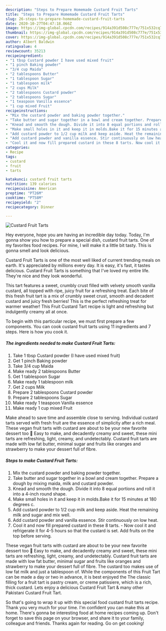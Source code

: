 ```yaml
---
description: "Steps to Prepare Homemade Custard Fruit Tarts"
title: "Steps to Prepare Homemade Custard Fruit Tarts"
slug: 26-steps-to-prepare-homemade-custard-fruit-tarts
date: 2020-10-27T04:47:18.066Z
image: https://img-global.cpcdn.com/recipes/914a391d508c777e/751x532cq70/custard-fruit-tarts-recipe-main-photo.jpg
thumbnail: https://img-global.cpcdn.com/recipes/914a391d508c777e/751x532cq70/custard-fruit-tarts-recipe-main-photo.jpg
cover: https://img-global.cpcdn.com/recipes/914a391d508c777e/751x532cq70/custard-fruit-tarts-recipe-main-photo.jpg
author: Albert Baldwin
ratingvalue: 4
reviewcount: 35213
recipeingredient:
- "1 tbsp Custard powder I have used mixed fruit"
- "1 pinch Baking powder"
- "3/4 cup Maida"
- "2 tablespoons Butter"
- "1 tablespoon Sugar"
- "1 tablespoon milk"
- "2 cups Milk"
- "2 tablespoons Custard powder"
- "2 tablespoons Sugar"
- "1 teaspoon Vanilla essence"
- "1 cup mixed Fruit"
recipeinstructions:
- "Mix the custard powder and baking powder together."
- "Take butter and sugar together in a bowl and cream together. Prepare a dough by mixing maida, milk and custard powder."
- "Knead and smooth the dough. Divide it into 8 equal portions and roll it into a 4-inch round shape."
- "Make small holes in it and keep it in molds.Bake it for 15 minutes at 180 degrees c."
- "Add custard powder to 1/2 cup milk and keep aside. Heat the remaining milk and sugar and mix well."
- "Add custard powder and vanilla essence. Stir continuously on low heat."
- "Cool it and now fill prepared custard in these 8 tarts. Now cool it and refrigerate it for 4-5 hours so that the custard is set. Add fruits on the top before serving."
categories:
- Recipe
tags:
- custard
- fruit
- tarts

katakunci: custard fruit tarts 
nutrition: 139 calories
recipecuisine: American
preptime: "PT26M"
cooktime: "PT58M"
recipeyield: "2"
recipecategory: Dinner

---
```



![Custard Fruit Tarts](https://img-global.cpcdn.com/recipes/914a391d508c777e/751x532cq70/custard-fruit-tarts-recipe-main-photo.jpg)

Hey everyone, hope you are having an incredible day today. Today, I'm gonna show you how to prepare a special dish, custard fruit tarts. One of my favorites food recipes. For mine, I will make it a little bit tasty. This is gonna smell and look delicious.

Custard Fruit Tarts is one of the most well liked of current trending meals on earth. It's appreciated by millions every day. It is easy, it's fast, it tastes delicious. Custard Fruit Tarts is something that I've loved my entire life. They're nice and they look wonderful.

This tart features a sweet, crumbly crust filled with velvety smooth vanilla custard, all topped with ripe, juicy fruit for a refreshing treat. Each bite of this fresh fruit tart is a mix of crumbly sweet crust, smooth and decadent custard and juicy fresh berries! This is the perfect refreshing treat for warmer weather! This Fruit Custard Tart recipe is light and refreshing but indulgently creamy all at once.


To begin with this particular recipe, we must first prepare a few components. You can cook custard fruit tarts using 11 ingredients and 7 steps. Here is how you cook it.

<!--inarticleads1-->

##### The ingredients needed to make Custard Fruit Tarts:

1. Take 1 tbsp Custard powder (I have used mixed fruit)
1. Get 1 pinch Baking powder
1. Take 3/4 cup Maida
1. Make ready 2 tablespoons Butter
1. Get 1 tablespoon Sugar
1. Make ready 1 tablespoon milk
1. Get 2 cups Milk
1. Prepare 2 tablespoons Custard powder
1. Prepare 2 tablespoons Sugar
1. Make ready 1 teaspoon Vanilla essence
1. Make ready 1 cup mixed Fruit


Make ahead to save time and assemble close to serving. Individual custard tarts served with fresh fruit are the essence of simplicity after a rich meal. These vegan fruit tarts with custard are about to be your new favorite dessert too 🙂 Easy to make, and decadently creamy and sweet, these mini tarts are refreshing, light, creamy, and undetectably. Custard fruit tarts are made with low fat butter, minimal sugar and fruits like oranges and strawberry to make your dessert full of fibre. 

<!--inarticleads2-->

##### Steps to make Custard Fruit Tarts:

1. Mix the custard powder and baking powder together.
1. Take butter and sugar together in a bowl and cream together. Prepare a dough by mixing maida, milk and custard powder.
1. Knead and smooth the dough. Divide it into 8 equal portions and roll it into a 4-inch round shape.
1. Make small holes in it and keep it in molds.Bake it for 15 minutes at 180 degrees c.
1. Add custard powder to 1/2 cup milk and keep aside. Heat the remaining milk and sugar and mix well.
1. Add custard powder and vanilla essence. Stir continuously on low heat.
1. Cool it and now fill prepared custard in these 8 tarts. - Now cool it and refrigerate it for 4-5 hours so that the custard is set. Add fruits on the top before serving.


These vegan fruit tarts with custard are about to be your new favorite dessert too 🙂 Easy to make, and decadently creamy and sweet, these mini tarts are refreshing, light, creamy, and undetectably. Custard fruit tarts are made with low fat butter, minimal sugar and fruits like oranges and strawberry to make your dessert full of fibre. The custard too makes use of low fat milk and just a tablespoon of. While the components of this Fruit Tart can be made a day or two in advance, it is best enjoyed the The classic filling for a fruit tart is pastry cream, or creme patissiere, which is a rich, thick custard. Lets enjoy a delicious Custard Fruit Tart &amp; many other Pakistani Custard Fruit Tart. 

So that's going to wrap it up with this special food custard fruit tarts recipe. Thank you very much for your time. I'm confident you can make this at home. There's gonna be interesting food at home recipes coming up. Don't forget to save this page on your browser, and share it to your family, colleague and friends. Thanks again for reading. Go on get cooking!
